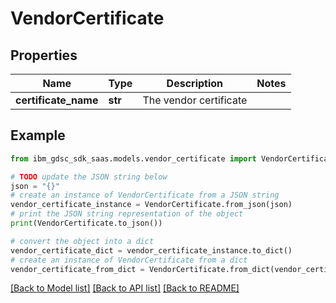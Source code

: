 # VendorCertificate


## Properties

Name | Type | Description | Notes
------------ | ------------- | ------------- | -------------
**certificate_name** | **str** | The vendor certificate | 

## Example

```python
from ibm_gdsc_sdk_saas.models.vendor_certificate import VendorCertificate

# TODO update the JSON string below
json = "{}"
# create an instance of VendorCertificate from a JSON string
vendor_certificate_instance = VendorCertificate.from_json(json)
# print the JSON string representation of the object
print(VendorCertificate.to_json())

# convert the object into a dict
vendor_certificate_dict = vendor_certificate_instance.to_dict()
# create an instance of VendorCertificate from a dict
vendor_certificate_from_dict = VendorCertificate.from_dict(vendor_certificate_dict)
```
[[Back to Model list]](../README.md#documentation-for-models) [[Back to API list]](../README.md#documentation-for-api-endpoints) [[Back to README]](../README.md)


